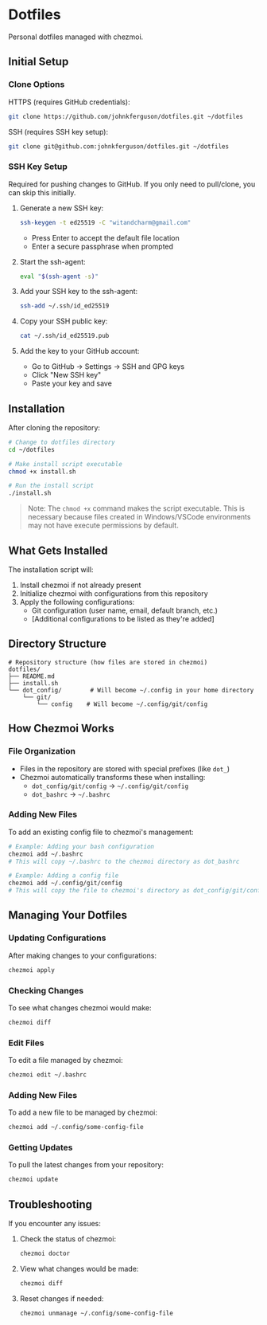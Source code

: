 # Dotfiles

Personal dotfiles managed with chezmoi.

## Initial Setup

### Clone Options

HTTPS (requires GitHub credentials):
```bash
git clone https://github.com/johnkferguson/dotfiles.git ~/dotfiles
```

SSH (requires SSH key setup):
```bash
git clone git@github.com:johnkferguson/dotfiles.git ~/dotfiles
```

### SSH Key Setup
Required for pushing changes to GitHub. If you only need to pull/clone, you can skip this initially.

1. Generate a new SSH key:
   ```bash
   ssh-keygen -t ed25519 -C "witandcharm@gmail.com"
   ```
   - Press Enter to accept the default file location
   - Enter a secure passphrase when prompted

2. Start the ssh-agent:
   ```bash
   eval "$(ssh-agent -s)"
   ```

3. Add your SSH key to the ssh-agent:
   ```bash
   ssh-add ~/.ssh/id_ed25519
   ```

4. Copy your SSH public key:
   ```bash
   cat ~/.ssh/id_ed25519.pub
   ```

5. Add the key to your GitHub account:
   - Go to GitHub → Settings → SSH and GPG keys
   - Click "New SSH key"
   - Paste your key and save

## Installation

After cloning the repository:
```bash
# Change to dotfiles directory
cd ~/dotfiles

# Make install script executable
chmod +x install.sh

# Run the install script
./install.sh
```

> Note: The `chmod +x` command makes the script executable. This is necessary because files created in Windows/VSCode environments may not have execute permissions by default.

## What Gets Installed

The installation script will:
1. Install chezmoi if not already present
2. Initialize chezmoi with configurations from this repository
3. Apply the following configurations:
   - Git configuration (user name, email, default branch, etc.)
   - [Additional configurations to be listed as they're added]

## Directory Structure

```
# Repository structure (how files are stored in chezmoi)
dotfiles/
├── README.md
├── install.sh
└── dot_config/        # Will become ~/.config in your home directory
    └── git/
        └── config    # Will become ~/.config/git/config
```

## How Chezmoi Works

### File Organization
- Files in the repository are stored with special prefixes (like `dot_`)
- Chezmoi automatically transforms these when installing:
  - `dot_config/git/config` → `~/.config/git/config`
  - `dot_bashrc` → `~/.bashrc`

### Adding New Files
To add an existing config file to chezmoi's management:
```bash
# Example: Adding your bash configuration
chezmoi add ~/.bashrc
# This will copy ~/.bashrc to the chezmoi directory as dot_bashrc

# Example: Adding a config file
chezmoi add ~/.config/git/config
# This will copy the file to chezmoi's directory as dot_config/git/config
```

## Managing Your Dotfiles

### Updating Configurations
After making changes to your configurations:
```bash
chezmoi apply
```

### Checking Changes
To see what changes chezmoi would make:
```bash
chezmoi diff
```

### Edit Files
To edit a file managed by chezmoi:
```bash
chezmoi edit ~/.bashrc
```

### Adding New Files
To add a new file to be managed by chezmoi:
```bash
chezmoi add ~/.config/some-config-file
```

### Getting Updates
To pull the latest changes from your repository:
```bash
chezmoi update
```

## Troubleshooting

If you encounter any issues:
1. Check the status of chezmoi:
   ```bash
   chezmoi doctor
   ```
2. View what changes would be made:
   ```bash
   chezmoi diff
   ```
3. Reset changes if needed:
   ```bash
   chezmoi unmanage ~/.config/some-config-file
   ```
